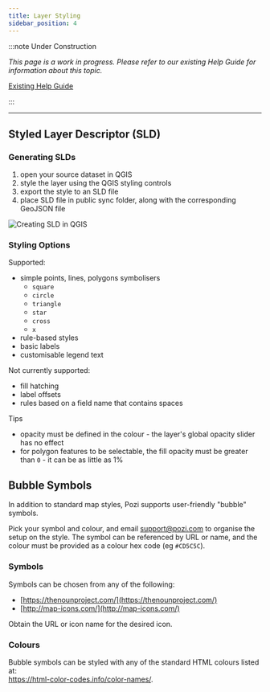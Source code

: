 ```yaml
---
title: Layer Styling
sidebar_position: 4
---
```


:::note Under Construction

*This page is a work in progress. Please refer to our existing Help Guide for information about this topic.*

[Existing Help Guide](https://help.pozi.com/search?query=layer+styling)

:::

---

## Styled Layer Descriptor (SLD)

### Generating SLDs

1. open your source dataset in QGIS
2. style the layer using the QGIS styling controls
3. export the style to an SLD file
4. place SLD file in public sync folder, along with the corresponding GeoJSON file

![Creating SLD in QGIS](./img/creating-sld-in-qgis.gif)

### Styling Options

Supported:

* simple points, lines, polygons symbolisers
  * `square`
  * `circle`
  * `triangle`
  * `star`
  * `cross`
  * `x`
* rule-based styles
* basic labels
* customisable legend text

Not currently supported:

* fill hatching
* label offsets
* rules based on a field name that contains spaces

Tips

* opacity must be defined in the colour - the layer's global opacity slider has no effect
* for polygon features to be selectable, the fill opacity must be greater than `0` - it can be as little as 1%

## Bubble Symbols

In addition to standard map styles, Pozi supports user-friendly "bubble" symbols.

Pick your symbol and colour, and email support@pozi.com to organise the setup on the style. The symbol can be referenced by URL or name, and the colour must be provided as a colour hex code (eg `#CD5C5C`).

### Symbols

Symbols can be chosen from any of the following:

* [https://thenounproject.com/](https://thenounproject.com/)
* [http://map-icons.com/](http://map-icons.com/)

Obtain the URL or icon name for the desired icon.
### Colours

Bubble symbols can be styled with any of the standard HTML colours listed at:<br/>
https://html-color-codes.info/color-names/.
